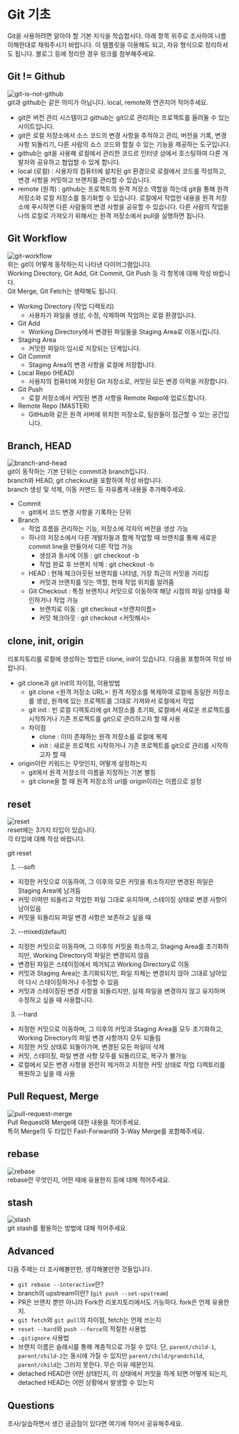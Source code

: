 # Git 기초

Git을 사용하려면 알아야 할 기본 지식을 학습합시다. 아래 항목 위주로 조사하여 나름 이해한대로 채워주시기 바랍니다. 이 템플릿을 이용해도 되고, 자유 형식으로 정리하셔도 됩니다. 블로그 등에 정리한 경우 링크를 첨부해주세요.

## Git != Github

![git-is-not-github](https://user-images.githubusercontent.com/51331195/160232512-3d6686ca-4ae3-4f11-a8d7-c893c0a7526a.png)  
git과 github는 같은 의미가 아닙니다.
local, remote와 연관지어 적어주세요.

- git은 버전 관리 시스템이고 github는 git으로 관리하는 프로젝트를 올려둘 수 있는 사이트입니다.
- git은 로컬 저장소에서 소스 코드의 변경 사항을 추적하고 관리, 버전을 기록, 변경 사항 되돌리기, 다른 사람의 소스 코드와 합칠 수 있는 기능을 제공하는 도구입니다.
- github는 git을 사용해 로컬에서 관리한 코드르 인터넷 상에서 호스팅하여 다른 개발자와 공유하고 협업할 수 있게 합니다.
- local (로컬) : 사용자의 컴퓨터에 설치된 git 환경으로 로컬에서 코드를 작성하고, 변경 사항을 커밋하고 브랜치를 관리할 수 있습니다.
- remote (원격) : github는 프로젝트의 원격 저장소 역할을 하는데 git을 통해 원격 저장소와 로컬 저장소를 동기화할 수 있습니다. 로컬에서 작업한 내용을 원격 저장소에 푸시하면 다른 사람들의 변경 사항을 공유할 수 있습니다. 다른 사람의 작업을 나의 로컬로 가져오기 위해서는 원격 저장소에서 pull을 실행하면 됩니다.

## Git Workflow

![git-workflow](https://cdn-media-1.freecodecamp.org/images/1*iL2J8k4ygQlg3xriKGimbQ.png)  
위는 git이 어떻게 동작하는지 나타낸 다이어그램입니다.  
Working Directory, Git Add, Git Commit, Git Push 등 각 항목에 대해 작성 바랍니다.  
Git Merge, Git Fetch는 생략해도 됩니다.

- Working Directory (작업 디렉토리)
  - 사용자가 파일을 생성, 수정, 삭제하며 작업하는 로컬 환경입니다.
- Git Add
  - Working Directory에서 변경된 파일들을 Staging Area로 이동시킵니다.
- Staging Area
  - 커밋한 파일이 임시로 저장되는 단계입니다.
- Git Commit
  - Staging Area의 변경 사항을 로컬에 저장합니다.
- Local Repo (HEAD)
  - 사용자의 컴퓨터에 저장된 Git 저장소로, 커밋된 모든 변경 이력을 저장합니다.
- Git Push
  - 로컬 저장소에서 커밋된 변경 사항을 Remote Repo에 업로드합니다.
- Remote Repo (MASTER)
  - GitHub와 같은 원격 서버에 위치한 저장소로, 팀원들이 접근할 수 있는 공간입니다.

## Branch, HEAD

![branch-and-head](https://ihatetomatoes.net/wp-content/uploads/2020/04/07-head-pointer.png)  
git이 동작하는 기본 단위는 commit과 branch입니다.  
branch와 HEAD, git checkout을 포함하여 작성 바랍니다.  
branch 생성 및 삭제, 이동 커맨드 등 자유롭게 내용을 추가해주세요.

- Commit
  - git에서 코드 변경 사항을 기록하는 단위
- Branch
  - 작업 흐름을 관리하는 기능, 저장소에 각자의 버전을 생성 가능
  - 하나의 저장소에서 다른 개발자들과 함께 작업할 때 브랜치를 통해 새로운 commit line을 만들어서 다른 작업 가능
    - 생성과 동시에 이동 : git checkout -b <new-branch>
    - 작업 완료 후 브랜치 삭제 : git checkout -b <new-branch>
  - HEAD : 현재 체크아웃된 브랜치를 나타냄, 가장 최근의 커밋을 가리킴
    - 커밋과 브랜치를 잇는 역할, 현재 작업 위치를 알려줌
  - Git Checkout : 특정 브랜치나 커밋으로 이동하여 해당 시점의 파일 상태를 확인하거나 작업 가능
    - 브랜치로 이동 : git checkout <브랜치이름>
    - 커밋 체크아웃 : git checkout <커밋해시>

## clone, init, origin

리포지토리를 로컬에 생성하는 방법은 clone, init이 있습니다. 다음을 포함하여 작성 바랍니다.

- git clone과 git init의 차이점, 이용방법
  - git clone <원격 저장소 URL>: 원격 저장소를 복제하여 로컬에 동일한 저장소를 생성, 원격에 있는 프로젝트를 그대로 가져와서 로컬에서 작업
  - git init : 빈 로컬 디렉토리에 git 저장소를 초기화, 로컬에서 새로운 프로젝트를 시작하거나 기존 프로젝트를 git으로 관리하고자 할 때 사용
  - 차이점
    - clone : 이미 존재하는 원격 저장소를 로컬에 복제
    - init : 새로운 프로젝트 시작하거나 기존 프로젝트를 git으로 관리를 시작하고자 할 때
- origin이란 키워드는 무엇인지, 어떻게 설정하는지
  - git에서 원격 저장소의 이름을 지정하는 기본 별칭
  - git clone을 할 때 원격 저장소의 url를 origin이라는 이름으로 설정

## reset

![reset](https://user-images.githubusercontent.com/51331195/160235594-8836570b-e8bf-484a-bb92-b2bd6d873066.png)  
reset에는 3가지 타입이 있습니다.  
각 타입에 대해 작성 바랍니다.

git reset

1. --soft

- 지정한 커밋으로 이동하여, 그 이후의 모든 커밋을 취소하지만 변경된 파일은 Staging Area에 남겨둠
- 커밋 이력만 되돌리고 작업한 파일 그대로 유지하며, 스테이징 상태로 변경 사항이 남아있음
- 커밋을 되돌리되 파일 변경 사항은 보존하고 싶을 때

2. --mixed(default)

- 지정한 커밋으로 이동하며, 그 이후의 커밋을 취소하고, Staging Area를 초기화하지만, Working Directory의 파일은 변경되지 않음
- 변경된 파일은 스테이징에서 제거되고 Working Directory로 이동
- 커밋과 Staging Area는 초기화되지만, 파일 자체는 변경되지 않아 그대로 남아있어 다시 스테이징하거나 수정할 수 있음
- 커밋과 스테이징된 변경 사항을 되돌리지만, 실제 파일을 변경하지 않고 유지하며 수정하고 싶을 때 사용합니다.

3. --hard

- 지정한 커밋으로 이동하며, 그 이후의 커밋과 Staging Area를 모두 초기화하고, Working Directory의 파일 변경 사항까지 모두 되돌림
- 지정한 커밋 상태로 되돌아가며, 변경된 모든 파일이 삭제
- 커밋, 스테이징, 파일 변경 사항 모두를 되돌리므로, 복구가 불가능
- 로컬에서 모든 변경 사항을 완전히 제거하고 지정한 커밋 상태로 작업 디렉토리를 복원하고 싶을 때 사용

## Pull Request, Merge

![pull-request-merge](https://atlassianblog.wpengine.com/wp-content/uploads/bitbucket411-blog-1200x-branches2.png)  
Pull Request와 Merge에 대한 내용을 적어주세요.  
특히 Merge의 두 타입인 Fast-Forward와 3-Way Merge를 포함해주세요.

## rebase

![rebase](https://user-images.githubusercontent.com/51331195/160234052-7fe70f85-5906-4474-b809-782adae92b3c.png)  
rebase란 무엇인지, 어떤 때에 유용한지 등에 대해 적어주세요.

## stash

![stash](https://d8it4huxumps7.cloudfront.net/bites/wp-content/banners/2023/4/642a663eaff96_git_stash.png)  
git stash를 활용하는 방법에 대해 적어주세요.

## Advanced

다음 주제는 더 조사해볼만한, 생각해볼만한 것들입니다.

- `git rebase --interactive`란?
- branch의 upstream이란? (`git push --set-upstream`)
- PR은 브랜치 뿐만 아니라 Fork한 리포지토리에서도 가능하다. fork은 언제 유용한지.
- `git fetch`와 `git pull`의 차이점, fetch는 언제 쓰는지
- `reset --hard`와 `push --force`의 적절한 사용법
- `.gitignore` 사용법
- 브랜치 이름은 슬래시를 통해 계층적으로 가질 수 있다. 단, `parent/child-1`, `parent/child-2`는 동시에 가질 수 있지만 `parent/child/grandchild`, `parent/child`는 그러지 못한다. 무슨 이유 때문인지.
- detached HEAD란 어떤 상태인지, 이 상태에서 커밋을 하게 되면 어떻게 되는지, detached HEAD는 어떤 상황에서 발생할 수 있는지

## Questions

조사/실습하면서 생긴 궁금점이 있다면 여기에 적어서 공유해주세요.
